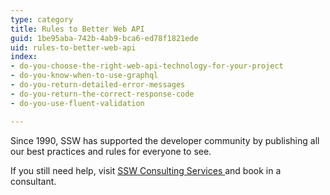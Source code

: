 ```yaml
---
type: category
title: Rules to Better Web API
guid: 1be95aba-742b-4ab9-bca6-ed78f1821ede
uid: rules-to-better-web-api
index:
- do-you-choose-the-right-web-api-technology-for-your-project
- do-you-know-when-to-use-graphql
- do-you-return-detailed-error-messages
- do-you-return-the-correct-response-code
- do-you-use-fluent-validation

---
```

<p>​​Since 1990, SSW has supported the developer community by publishing all our best practices and rules for everyone to see.&#160;<br></p><p>If you still need help, visit&#160;<a href="http&#58;//www.ssw.com.au/ssw/Consulting/Default.aspx">SSW Consulting Services&#160;​</a>and book in a consultant.​​​</p>


